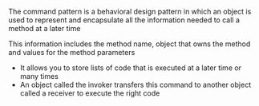 The command pattern is a behavioral design pattern in which an object is used to represent and encapsulate all the 
information needed to call a method at a later time

This information includes the method name, object that owns the method and values for the method parameters


- It allows you to store lists of code that is executed at a later time or many times
- An object called the invoker transfers this command to another object called a receiver to execute the right code

